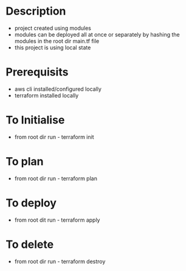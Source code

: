 # Description
- project created using modules
- modules can be deployed all at once or separately by hashing the modules in the root dir main.tf file
- this project is using local state

# Prerequisits
- aws cli installed/configured locally
- terraform installed locally

# To Initialise
- from root dir run - terraform init

# To plan
- from root dir run - terraform plan

# To deploy
- from root dit run - terraform apply

# To delete
- from root dir run - terraform destroy


